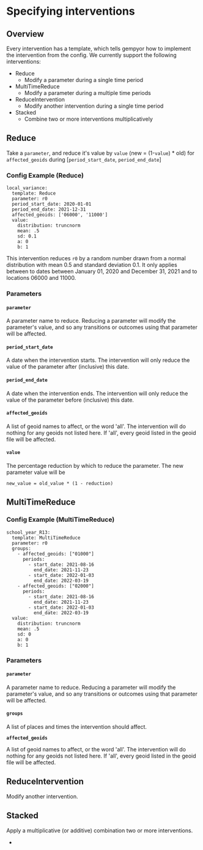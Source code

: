 # Specifying interventions

## Overview

Every intervention has a template, which tells gempyor how to implement the intervention from the config. We currently support the following interventions:

* Reduce
  * Modify a parameter during a single time period
* MultiTimeReduce
  * Modify a parameter during a multiple time periods
* ReduceIntervention
  * Modify another intervention during a single time period
* Stacked
  * Combine two or more interventions multiplicatively

## Reduce

Take a `parameter`, and reduce it's value by `value` (new = (1-`value`) \* old) for `affected_geoids` during \[`period_start_date`, `period_end_date`]

### Config Example (Reduce)

```
local_variance:
  template: Reduce
  parameter: r0
  period_start_date: 2020-01-01
  period_end_date: 2021-12-31
  affected_geoids: ['06000', '11000']
  value:
    distribution: truncnorm
    mean: .5
    sd: 0.1
    a: 0
    b: 1
```

This intervention reduces `r0` by a random number drawn from a normal distribution with mean 0.5 and standard deviation 0.1. It only applies between to dates between January 01, 2020 and December 31, 2021 and to locations 06000 and 11000.

### Parameters

#### `parameter`

A parameter name to reduce. Reducing a parameter will modify the parameter's value, and so any transitions or outcomes using that parameter will be affected.

#### `period_start_date`

A date when the intervention starts. The intervention will only reduce the value of the parameter after (inclusive) this date.

#### `period_end_date`

A date when the intervention ends. The intervention will only reduce the value of the parameter before (inclusive) this date.

#### `affected_geoids`

A list of geoid names to affect, or the word 'all'. The intervention will do nothing for any geoids not listed here. If 'all', every geoid listed in the geoid file will be affected.

#### `value`

The percentage reduction by which to reduce the parameter. The new parameter value will be

```
new_value = old_value * (1 - reduction)
```

## MultiTimeReduce

### Config Example (MultiTimeReduce)

```
school_year_R13:
  template: MultiTimeReduce
  parameter: r0
  groups:
    - affected_geoids: ["01000"]
      periods:
        - start_date: 2021-08-16
          end_date: 2021-11-23
        - start_date: 2022-01-03
          end_date: 2022-03-19
    - affected_geoids: ["02000"]
      periods:
        - start_date: 2021-08-16
          end_date: 2021-11-23
        - start_date: 2022-01-03
          end_date: 2022-03-19
  value:
    distribution: truncnorm
    mean: .5
    sd: 0
    a: 0
    b: 1
```

### Parameters

#### `parameter`

A parameter name to reduce. Reducing a parameter will modify the parameter's value, and so any transitions or outcomes using that parameter will be affected.

#### `groups`

A list of places and times the intervention should affect.

**`affected_geoids`**

A list of geoid names to affect, or the word 'all'. The intervention will do nothing for any geoids not listed here. If 'all', every geoid listed in the geoid file will be affected.

####

## ReduceIntervention

Modify another intervention.

## Stacked

Apply a multiplicative (or additive) combination two or more interventions.

*
